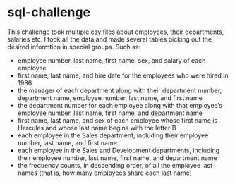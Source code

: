 # sql-challenge
This challenge took multiple csv files about employees, their departments, salaries etc. I took all the data and made several tables picking out the desired informtion in special groups. Such as: 
- employee number, last name, first name, sex, and salary of each employee 
- first name, last name, and hire date for the employees who were hired in 1986 
- the manager of each department along with their department number, department name, employee number, last name, and first name
-  the department number for each employee along with that employee’s employee number, last name, first name, and department name 
-  first name, last name, and sex of each employee whose first name is Hercules and whose last name begins with the letter B 
- each employee in the Sales department, including their employee number, last name, and first name 
- each employee in the Sales and Development departments, including their employee number, last name, first name, and department name
- the frequency counts, in descending order, of all the employee last names (that is, how many employees share each last name) 
